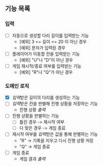 ## 기능 목록

### 입력

- [ ] 자동으로 생성할 다리 길이를 입력받는 기능
    - [예외] 3 <= 길이 <= 20 이 아닌 경우
    - [예외] 문자가 입력된 경우
- [ ] 플레이어가 이동할 칸을 입력받는 기능
    - [예외] "U"나 "D"이 아닌 경우
- [ ] 게임 재시작/종료 여부를 입력받는 기능
    - [예외] "R"나 "Q"가 아닌 경우


### 도메인 로직

- [x] *입력*받은 길이의 다리를 생성하는 기능
- [ ] *입력*받은 칸을 판별해 진행 상황을 저장하는 기능
    - 진행 상황 *출력*
- [ ] 진행 상황을 판별하는 기능
    - [ ] 틀린 경우 -> 재시작 여부
    - [ ] 다 맞은 경우 -> 게임 종료
- [ ] 재시작 여부를 *입력*받은 값을 통해 판별하는 기능
    - "R" -> 기록을 지우고 다시 진행 상황 저장
    - "Q" -> 게임 종료
- [ ] 게임 종료
    - 게임 결과 *출력*
